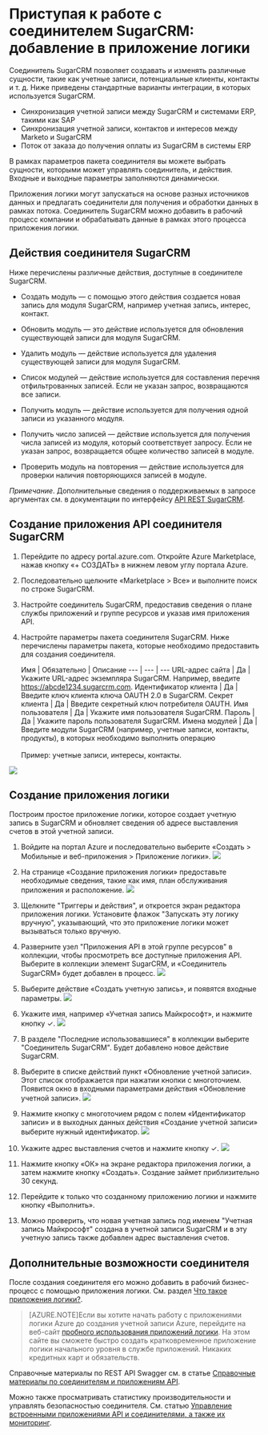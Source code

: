 <properties
   pageTitle="Использование соединителя SugarCRM в приложениях логики | Служба приложений Microsoft Azure"
   description="Как создать и настроить соединитель SugarCRM или приложение API и использовать его в приложении логики в службе приложений Azure"
   services="app-service\logic"
   documentationCenter=".net,nodejs,java"
   authors="anuragdalmia"
   manager="dwrede"
   editor=""/>

<tags
   ms.service="app-service-logic"
   ms.devlang="multiple"
   ms.topic="article"
   ms.tgt_pltfrm="na"
   ms.workload="integration"
   ms.date="11/30/2015"
   ms.author="sameerch"/>


# Приступая к работе с соединителем SugarCRM: добавление в приложение логики
Соединитель SugarCRM позволяет создавать и изменять различные сущности, такие как учетные записи, потенциальные клиенты, контакты и т. д. Ниже приведены стандартные варианты интеграции, в которых используется SugarCRM.

- Синхронизация учетной записи между SugarCRM и системами ERP, такими как SAP
- Синхронизация учетной записи, контактов и интересов между Marketo и SugarCRM
- Поток от заказа до получения оплаты из SugarCRM в системы ERP

В рамках параметров пакета соединителя вы можете выбрать сущности, которыми может управлять соединитель, и действия. Входные и выходные параметры заполняются динамически.

Приложения логики могут запускаться на основе разных источников данных и предлагать соединители для получения и обработки данных в рамках потока. Соединитель SugarCRM можно добавить в рабочий процесс компании и обрабатывать данные в рамках этого процесса приложения логики.



## Действия соединителя SugarCRM
Ниже перечислены различные действия, доступные в соединителе SugarCRM.

- Создать модуль — с помощью этого действия создается новая запись для модуля SugarCRM, например учетная запись, интерес, контакт.

- Обновить модуль — это действие используется для обновления существующей записи для модуля SugarCRM.

- Удалить модуль — действие используется для удаления существующей записи для модуля SugarCRM.

- Список модулей — действие используется для составления перечня отфильтрованных записей. Если не указан запрос, возвращаются все записи.

- Получить модуль — действие используется для получения одной записи из указанного модуля.

- Получить число записей — действие используется для получения числа записей из модуля, который соответствует запросу. Если не указан запрос, возвращается общее количество записей в модуле.

- Проверить модуль на повторения — действие используется для проверки наличия повторяющихся записей в модуле.

*Примечание*. Дополнительные сведения о поддерживаемых в запросе аргументах см. в документации по интерфейсу [API REST SugarCRM](https://msdn.microsoft.com/library/dn705870).

## Создание приложения API соединителя SugarCRM
1.	Перейдите по адресу portal.azure.com. Откройте Azure Marketplace, нажав кнопку «+ СОЗДАТЬ» в нижнем левом углу портала Azure.
2.	Последовательно щелкните «Marketplace > Все» и выполните поиск по строке SugarCRM.
3.	Настройте соединитель SugarCRM, предоставив сведения о плане службы приложений и группе ресурсов и указав имя приложения API.
4. Настройте параметры пакета соединителя SugarCRM. Ниже перечислены параметры пакета, которые необходимо предоставить для создания соединителя.

	Имя | Обязательно | Описание
--- | --- | ---
URL-адрес сайта | Да | Укажите URL-адрес экземпляра SugarCRM. Например, введите https://abcde1234.sugarcrm.com.
Идентификатор клиента | Да | Введите ключ клиента ключа OAUTH 2.0 в SugarCRM. 
Секрет клиента | Да | Введите секретный ключ потребителя OAUTH.
Имя пользователя | Да | Укажите имя пользователя SugarCRM.
Пароль | Да | Укажите пароль пользователя SugarCRM.
Имена модулей | Да | Введите модули SugarCRM (например, учетные записи, контакты, продукты), в которых необходимо выполнить операцию<br><br>Пример: учетные записи, интересы, контакты.  
  
![][9]



## Создание приложения логики
Построим простое приложение логики, которое создает учетную запись в SugarCRM и обновляет сведения об адресе выставления счетов в этой учетной записи.

1.	Войдите на портал Azure и последовательно выберите «Создать > Мобильные и веб-приложения > Приложение логики». ![][1]

2.	На странице «Создание приложения логики» предоставьте необходимые сведения, такие как имя, план обслуживания приложения и расположение. ![][2]

3.	Щелкните "Триггеры и действия", и откроется экран редактора приложения логики. Установите флажок "Запускать эту логику вручную", указывающий, что это приложение логики может вызываться только вручную.

4.	Разверните узел "Приложения API в этой группе ресурсов" в коллекции, чтобы просмотреть все доступные приложения API. Выберите в коллекции элемент SugarCRM, и «Соединитель SugarCRM» будет добавлен в процесс. ![][3]

5.	Выберите действие «Создать учетную запись», и появятся входные параметры. ![][4]

6.	Укажите имя, например «Учетная запись Майкрософт», и нажмите кнопку ✓. ![][5]

7.	В разделе "Последние использовавшиеся" в коллекции выберите "Соединитель SugarCRM". Будет добавлено новое действие SugarCRM.

8.	Выберите в списке действий пункт «Обновление учетной записи». Этот список отображается при нажатии кнопки с многоточием. Появится окно в входными параметрами действия «Обновление учетной записи». ![][6]

9.	Нажмите кнопку с многоточием рядом с полем «Идентификатор записи» и в выходных данных действия «Создание учетной записи» выберите нужный идентификатор. ![][7]

10.	Укажите адрес выставления счетов и нажмите кнопку ✓. ![][8]

11. Нажмите кнопку «ОК» на экране редактора приложения логики, а затем нажмите кнопку «Создать». Создание займет приблизительно 30 секунд.

12. Перейдите к только что созданному приложению логики и нажмите кнопку «Выполнить».

13. Можно проверить, что новая учетная запись под именем "Учетная запись Майкрософт" создана в учетной записи SugarCRM и в эту учетную запись также добавлен адрес выставления счетов.

## Дополнительные возможности соединителя
После создания соединителя его можно добавить в рабочий бизнес-процесс с помощью приложения логики. См. раздел [Что такое приложения логики?](app-service-logic-what-are-logic-apps.md).

>[AZURE.NOTE]Если вы хотите начать работу с приложениями логики Azure до создания учетной записи Azure, перейдите на веб-сайт [пробного использования приложений логики](https://tryappservice.azure.com/?appservice=logic). На этом сайте вы сможете быстро создать кратковременное приложение логики начального уровня в службе приложений. Никаких кредитных карт и обязательств.

Справочные материалы по REST API Swagger см. в статье [Справочные материалы по соединителям и приложениям API](http://go.microsoft.com/fwlink/p/?LinkId=529766).

Можно также просматривать статистику производительности и управлять безопасностью соединителя. См. статью [Управление встроенными приложениями API и соединителями, а также их мониторинг](app-service-logic-monitor-your-connectors.md).

<!--Image references-->
[1]: ./media/app-service-logic-connector-sugarcrm/1_New_Logic_App.png
[2]: ./media/app-service-logic-connector-sugarcrm/2_Logic_App_Settings.png
[3]: ./media/app-service-logic-connector-sugarcrm/3_Select_SugarCRM_Gallery.png
[4]: ./media/app-service-logic-connector-sugarcrm/4_SugarCRM_Create_Account.png
[5]: ./media/app-service-logic-connector-sugarcrm/5_Create_Account_OK.png
[6]: ./media/app-service-logic-connector-sugarcrm/6_SugarCRM_Update_Account.png
[7]: ./media/app-service-logic-connector-sugarcrm/7_Record_ID_from_Create.png
[8]: ./media/app-service-logic-connector-sugarcrm/8_Update_Account_Address.png
[9]: ./media/app-service-logic-connector-sugarcrm/9_Create_new_SugarCRM_connector.png

<!---HONumber=AcomDC_1203_2015-->